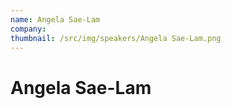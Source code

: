 ```yaml
---
name: Angela Sae-Lam
company: 
thumbnail: /src/img/speakers/Angela Sae-Lam.png
---
```


# Angela Sae-Lam
